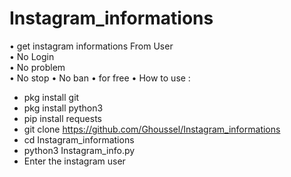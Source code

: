 # Instagram_informations
• get instagram informations From User  
• No Login  
• No problem  
• No stop 
• No ban 
• for free 
• How to use : 
- pkg install git 
- pkg install python3 
- pip install requests 
- git clone https://github.com/Ghoussel/Instagram_informations
- cd Instagram_informations
- python3 Instagram_info.py
- Enter the instagram user 
